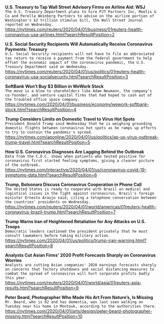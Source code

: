 **U.S. Treasury to Tap Wall Street Advisory Firms on Airline Aid: WSJ**\
`The U.S. Treasury Department plans to hire PJT Partners Inc, Moelis & Co and Perella Weinberg Partners to advise on the airline portion of Washington's $2 trillion stimulus bill, the Wall Street Journal reported on Wednesday.`\
https://nytimes.com/reuters/2020/04/01/business/01reuters-health-coronavirus-usa-airlines.html?searchResultPosition=2

**U.S. Social Security Recipients Will Automatically Receive Coronavirus Payments: Treasury**\
`U.S. Social Security recipients will not have to file an abbreviated tax return to receive a payment from the federal government to help offset the economic impact of the coronavirus pandemic, the U.S. Treasury Department said on Wednesday.`\
https://nytimes.com/reuters/2020/04/01/us/politics/01reuters-health-coronavirus-usa-socialsecurity.html?searchResultPosition=3

**SoftBank Won’t Buy $3 Billion in WeWork Stock**\
`The move is a blow to shareholders like Adam Neumann, the company’s co-founder, and venture capital firms that had hoped to cash out of the troubled office space company.`\
https://nytimes.com/2020/04/01/business/economy/wework-softbank-stock.html?searchResultPosition=4

**Trump Considers Limits on Domestic Travel to Virus Hot Spots**\
`President Donald Trump said Wednesday that he is weighing grounding domestic flights between coronavirus hot spots as he ramps up efforts to try to contain the pandemic's spread.`\
https://nytimes.com/aponline/2020/04/01/us/politics/ap-us-virus-outbreak-trump-travel.html?searchResultPosition=5

**How U.S. Coronavirus Diagnoses Are Lagging Behind the Outbreak**\
`Data from the C.D.C. shows when patients who tested positive for coronavirus first started feeling symptoms, giving a clearer picture of the outbreak.`\
https://nytimes.com/interactive/2020/04/01/us/coronavirus-covid-19-symptoms-data.html?searchResultPosition=6

**Trump, Bolsonaro Discuss Coronavirus Cooperation in Phone Call**\
`The United States is ready to cooperate with Brazil on medical and logistical issues in the fight against coronavirus, Brazil's foreign minister Ernesto Araujo said, citing a telephone conversation between the countries' presidents on Wednesday.`\
https://nytimes.com/reuters/2020/04/01/world/americas/01reuters-health-coronavirus-brazil-trump.html?searchResultPosition=7

**Trump Warns Iran of Heightened Retaliation for Any Attacks on U.S. Troops**\
`Democratic leaders cautioned the president privately that he must consult lawmakers before taking military action.`\
https://nytimes.com/2020/04/01/us/politics/trump-iran-warning.html?searchResultPosition=8

**Analysts Cut Asian Firms' 2020 Profit Forecasts Sharply on Coronavirus Worries**\
`Analysts are cutting Asian companies' 2020 earnings forecasts sharply on concerns that factory shutdowns and social distancing measures to combat the spread of coronavirus will hurt corporate profits badly this year.`\
https://nytimes.com/reuters/2020/04/01/world/asia/01reuters-asia-results.html?searchResultPosition=9

**Peter Beard, Photographer Who Made His Art From Nature’s, Is Missing**\
`Mr. Beard, who is 82 and has dementia, was last seen walking on Tuesday near his home in Montauk, according to the authorities there.`\
https://nytimes.com/2020/04/01/arts/design/peter-beard-photographer-missing.html?searchResultPosition=10


